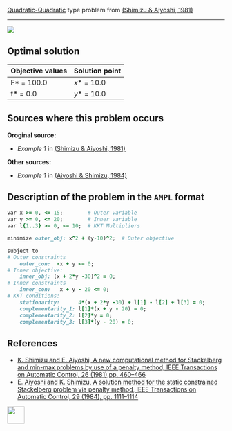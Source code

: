 [Quadratic-Quadratic](/test-problems/QP-QP-problems) type problem from [(Shimizu & Aiyoshi, 1981)][Shimizu & Aiyoshi, 1981]

---

![](https://github.com/basblsolver/test-problems/wiki/images/sa_1981_01_eq.jpg)

## Optimal solution

Objective values   | Solution point           |
------------------ | ------------------------ |
F* = 100.0         | _x_* = 10.0              |
f* = 0.0           | _y_* = 10.0              |

## Sources where this problem occurs

__Oroginal source:__

 - _Example 1_ in [(Shimizu & Aiyoshi, 1981)][Shimizu & Aiyoshi, 1981]

__Other sources:__

 - _Example 1_ in [(Aiyoshi & Shimizu, 1984)][Aiyoshi & Shimizu, 1984]

## Description of the problem in the `AMPL` format

```ruby
var x >= 0, <= 15;        # Outer variable
var y >= 0, <= 20;        # Inner variable
var l{1..3} >= 0, <= 10;  # KKT Multipliers

minimize outer_obj: x^2 + (y-10)^2;  # Outer objective

subject to
# Outer constraints
    outer_con:  -x + y <= 0;
# Inner objective:
    inner_obj: (x + 2*y -30)^2 = 0;
# Inner constraints
    inner_con:   x + y - 20 <= 0;
# KKT conditions:
    stationarity:      4*(x + 2*y -30) + l[1] - l[2] + l[3] = 0;
    complementarity_1: l[1]*(x + y - 20) = 0;
    complementarity_2: l[2]*y = 0;
    complementarity_3: l[3]*(y - 20) = 0;
```

##  References

- [K. Shimizu and E. Aiyoshi, A new computational method for Stackelberg and min-max problems by use of a penalty method, IEEE Transactions on Automatic Control, 26 (1981),pp. 460–466](https://doi.org/10.1109/TAC.1981.1102607)
- [E. Aiyoshi and K. Shimizu, A solution method for the static constrained Stackelberg problem via penalty method, IEEE Transactions on Automatic Control, 29 (1984), pp. 1111–1114](https://doi.org/10.1109/TAC.1984.1103455)

[<img src="http://www.interupgrade.com/images/pfeil-backbutton.png" width="40" height="40">](/test-problems/QP-QP-problems "Back to summary of QP-QP type problems")

[Aiyoshi & Shimizu, 1984]: https://doi.org/10.1109/TAC.1984.1103455
[Shimizu & Aiyoshi, 1981]: https://doi.org/10.1109/TAC.1981.1102607